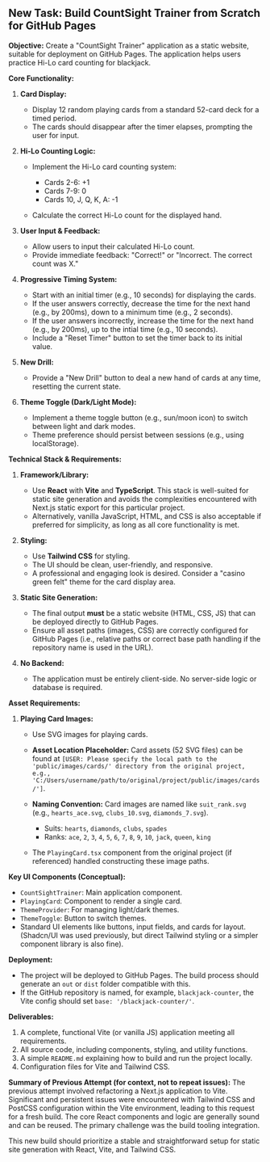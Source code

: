 ## New Task: Build CountSight Trainer from Scratch for GitHub Pages

__Objective:__ Create a "CountSight Trainer" application as a static website, suitable for deployment on GitHub Pages. The application helps users practice Hi-Lo card counting for blackjack.

__Core Functionality:__

1. __Card Display:__

   - Display 12 random playing cards from a standard 52-card deck for a timed period.
   - The cards should disappear after the timer elapses, prompting the user for input.

2. __Hi-Lo Counting Logic:__

   - Implement the Hi-Lo card counting system:

     - Cards 2-6: +1
     - Cards 7-9: 0
     - Cards 10, J, Q, K, A: -1

   - Calculate the correct Hi-Lo count for the displayed hand.

3. __User Input & Feedback:__

   - Allow users to input their calculated Hi-Lo count.
   - Provide immediate feedback: "Correct!" or "Incorrect. The correct count was X."

4. __Progressive Timing System:__

   - Start with an initial timer (e.g., 10 seconds) for displaying the cards.
   - If the user answers correctly, decrease the time for the next hand (e.g., by 200ms), down to a minimum time (e.g., 2 seconds).
   - If the user answers incorrectly, increase the time for the next hand (e.g., by 200ms), up to the intial time (e.g., 10 seconds).
   - Include a "Reset Timer" button to set the timer back to its initial value.

5. __New Drill:__
   - Provide a "New Drill" button to deal a new hand of cards at any time, resetting the current state.

6. __Theme Toggle (Dark/Light Mode):__

   - Implement a theme toggle button (e.g., sun/moon icon) to switch between light and dark modes.
   - Theme preference should persist between sessions (e.g., using localStorage).

__Technical Stack & Requirements:__

1. __Framework/Library:__

   - Use __React__ with __Vite__ and __TypeScript__. This stack is well-suited for static site generation and avoids the complexities encountered with Next.js static export for this particular project.
   - Alternatively, vanilla JavaScript, HTML, and CSS is also acceptable if preferred for simplicity, as long as all core functionality is met.

2. __Styling:__

   - Use __Tailwind CSS__ for styling.
   - The UI should be clean, user-friendly, and responsive.
   - A professional and engaging look is desired. Consider a "casino green felt" theme for the card display area.

3. __Static Site Generation:__

   - The final output __must__ be a static website (HTML, CSS, JS) that can be deployed directly to GitHub Pages.
   - Ensure all asset paths (images, CSS) are correctly configured for GitHub Pages (i.e., relative paths or correct base path handling if the repository name is used in the URL).

4. __No Backend:__
   - The application must be entirely client-side. No server-side logic or database is required.

__Asset Requirements:__

1. __Playing Card Images:__

   - Use SVG images for playing cards.

   - __Asset Location Placeholder:__ Card assets (52 SVG files) can be found at `[USER: Please specify the local path to the 'public/images/cards/' directory from the original project, e.g., 'C:/Users/username/path/to/original/project/public/images/cards/']`.

   - __Naming Convention:__ Card images are named like `suit_rank.svg` (e.g., `hearts_ace.svg`, `clubs_10.svg`, `diamonds_7.svg`).

     - Suits: `hearts`, `diamonds`, `clubs`, `spades`
     - Ranks: `ace`, `2`, `3`, `4`, `5`, `6`, `7`, `8`, `9`, `10`, `jack`, `queen`, `king`

   - The `PlayingCard.tsx` component from the original project (if referenced) handled constructing these image paths.

__Key UI Components (Conceptual):__

- `CountSightTrainer`: Main application component.
- `PlayingCard`: Component to render a single card.
- `ThemeProvider`: For managing light/dark themes.
- `ThemeToggle`: Button to switch themes.
- Standard UI elements like buttons, input fields, and cards for layout. (Shadcn/UI was used previously, but direct Tailwind styling or a simpler component library is also fine).

__Deployment:__

- The project will be deployed to GitHub Pages. The build process should generate an `out` or `dist` folder compatible with this.
- If the GitHub repository is named, for example, `blackjack-counter`, the Vite config should set `base: '/blackjack-counter/'`.

__Deliverables:__

1. A complete, functional Vite (or vanilla JS) application meeting all requirements.
2. All source code, including components, styling, and utility functions.
3. A simple `README.md` explaining how to build and run the project locally.
4. Configuration files for Vite and Tailwind CSS.

__Summary of Previous Attempt (for context, not to repeat issues):__ The previous attempt involved refactoring a Next.js application to Vite. Significant and persistent issues were encountered with Tailwind CSS and PostCSS configuration within the Vite environment, leading to this request for a fresh build. The core React components and logic are generally sound and can be reused. The primary challenge was the build tooling integration.

This new build should prioritize a stable and straightforward setup for static site generation with React, Vite, and Tailwind CSS.
